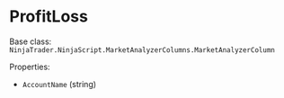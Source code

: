 # ProfitLoss

Base class: `NinjaTrader.NinjaScript.MarketAnalyzerColumns.MarketAnalyzerColumn`

Properties:
- `AccountName` (string)

